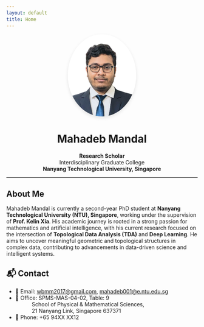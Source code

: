 ```yaml
---
layout: default
title: Home
---
```


<div align="center">
  <img src="assets/images/profile.png" alt="Profile Photo" width="180" style="border-radius: 50%; box-shadow: 0 4px 10px rgba(0,0,0,0.1);" />
  
  <h1>Mahadeb Mandal</h1>

  <p><strong>Research Scholar</strong><br>
  Interdisciplinary Graduate College<br>
  <strong>Nanyang Technological University, Singapore</strong></p>
</div>

---

## About Me

Mahadeb Mandal is currently a second-year PhD student at **Nanyang Technological University (NTU), Singapore**, working under the supervision of **Prof. Kelin Xia**. His academic journey is rooted in a strong passion for mathematics and artificial intelligence, with his current research focused on the intersection of **Topological Data Analysis (TDA)** and **Deep Learning**. He aims to uncover meaningful geometric and topological structures in complex data, contributing to advancements in data-driven science and intelligent systems.



<section class="contact-animated">
  <h2>📬 Contact</h2>
  <ul class="contact-info">
    <li><span>📧 Email:</span> 
      <a href="mailto:wbmm2017@gmail.com">wbmm2017@gmail.com</a>, 
      <a href="mailto:mahadeb001@e.ntu.edu.sg">mahadeb001@e.ntu.edu.sg</a>
    </li>
    <li><span>📍 Office:</span> SPMS-MAS-04-02, Table: 9<br>
      &nbsp;&nbsp;&nbsp;&nbsp;&nbsp;&nbsp;&nbsp;&nbsp;&nbsp;&nbsp;&nbsp;School of Physical & Mathematical Sciences,<br> 
      &nbsp;&nbsp;&nbsp;&nbsp;&nbsp;&nbsp;&nbsp;&nbsp;&nbsp;&nbsp;&nbsp;21 Nanyang Link, Singapore 637371
    </li>
    <li><span>📱 Phone:</span> +65 94XX XX12</li>
  </ul>
</section>

